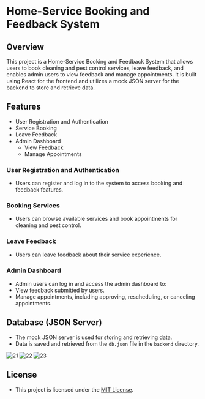 # Home-Service Booking and Feedback System

## Overview
This project is a Home-Service Booking and Feedback System that allows users to book cleaning and pest control services, leave feedback, and enables admin users to view feedback and manage appointments. It is built using React for the frontend and utilizes a mock JSON server for the backend to store and retrieve data.

## Features
- User Registration and Authentication
- Service Booking
- Leave Feedback
- Admin Dashboard
  - View Feedback
  - Manage Appointments

### User Registration and Authentication
- Users can register and log in to the system to access booking and feedback features.

### Booking Services
- Users can browse available services and book appointments for cleaning and pest control.

### Leave Feedback
- Users can leave feedback about their service experience.

### Admin Dashboard
- Admin users can log in and access the admin dashboard to:
- View feedback submitted by users.
- Manage appointments, including approving, rescheduling, or canceling appointments.

## Database (JSON Server)
- The mock JSON server is used for storing and retrieving data.
- Data is saved and retrieved from the `db.json` file in the `backend` directory.

![21](https://github.com/chinmay0703/Home-Services/assets/121102640/ba759b62-3d13-436f-b0a8-fa7603d0e118)
![22](https://github.com/chinmay0703/Home-Services/assets/121102640/639a1a99-062d-4644-95c1-daf0cb98b2ae)
![23](https://github.com/chinmay0703/Home-Services/assets/121102640/92eb25a7-3eb5-4b48-acd3-a926c5f1e5fc)


## License
- This project is licensed under the [MIT License](LICENSE).
